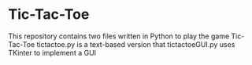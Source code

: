 # Tic-Tac-Toe

This repository contains two files written in Python to play the game Tic-Tac-Toe
tictactoe.py is a text-based version that 
tictactoeGUI.py uses TKinter to implement a GUI
